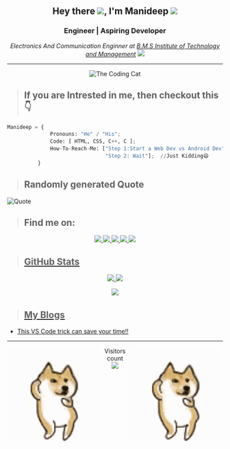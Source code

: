 <h2 align="center">Hey there
 <img src="https://media.giphy.com/media/hvRJCLFzcasrR4ia7z/giphy.gif" width="30px">, I'm Manideep
 <img src="https://media.giphy.com/media/l1JJ7hRzqWBQ7dKys7/giphy.gif" width="50">
</h2>
 
<h3 align="center">Engineer | Aspiring Developer</h3> 

<p align="center">
 <em>Electronics And Communication Enginner at <a href="https://bmsit.ac.in/">B.M.S Institute of Technology and Management</a>
 <img src="https://media.giphy.com/media/YS1oEkcJAcq1q/giphy.gif" width="30"></em>
</p>
 
***

<p align="center">
   <img height="300px" width="550px" src="https://media.giphy.com/media/VekcnHOwOI5So/giphy.gif" alt="The Coding Cat"/>
</p>
 
><h2>If you are Intrested in me, then checkout this👇</h2>
 
 ```Python
Manideep = {
               Pronouns: "He" / "His";
               Code: [ HTML, CSS, C++, C ];
               How-To-Reach-Me: ["Step 1:Start a Web Dev vs Android Dev"
                                 "Step 2: Wait"];  //Just Kidding😄
           }
```

><h2>Randomly generated Quote</h2>
 ![Quote](https://github-readme-quotes.herokuapp.com/quote?theme=material-palenight&animation=grow_out_in&layout=default&font=default)
 
><h2>Find me on:</h2>

<div align="center">
<a href="https://twitter.com/Manideep085"><img src="https://img.shields.io/badge/Twitter-1DA1F2?style=for-the-badge&logo=twitter&logoColor=white">
<a href="https://www.linkedin.com/in/manideep-k-02a4b0208/"><img src="https://img.shields.io/badge/LinkedIn-0077B5?style=for-the-badge&logo=linkedin&logoColor=white">
<a href="https://hashnode.com/@Manideep01"><img src="https://img.shields.io/badge/Hashnode-2962FF?style=for-the-badge&logo=hashnode&logoColor=white">
<a href="https://www.instagram.com/mani_0248/"><img src="https://img.shields.io/badge/Instagram-E4405F?style=for-the-badge&logo=instagram&logoColor=white">
<a href="https://www.hackerrank.com/kunjetimanideep"><img src="https://img.shields.io/badge/-Hackerrank-2EC866?style=for-the-badge&logo=HackerRank&logoColor=white">
</div>

><h2>GitHub Stats</h2>
<div align="center">
 <img src="https://github-readme-stats.vercel.app/api?username=Manideep-Kunjeti&show_icons=true&theme=radical">
 <img src="https://github-readme-stats.vercel.app/api/top-langs/?username=Manideep-Kunjeti&layout=compact&theme=radical">
</div>
<p align="center">
 <img src="https://github-readme-streak-stats.herokuapp.com?user=Manideep-Kunjeti&theme=dark&stroke=DD2727">
</p>
 
><h2>My Blogs</h2>
 <!-- BLOG-POST-LIST:START -->
 - [This VS Code trick can save your time!!](https://kunjetimanideep.hashnode.dev/this-vs-code-trick-can-save-your-time)
 <!-- BLOG-POST-LIST:END -->
 
---
 
<img align="left" alt="Doge" width="" src="dogegif.gif" />
<img align="right" alt="Doge" width="" src="dogegif.gif" />
<p align="center"> 
   Visitors count<br>
   <img src="https://profile-counter.glitch.me/Manideep-Kunjeti/count.svg" />
</p>
 
